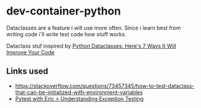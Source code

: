 # dev-container-python
Dataclasses are a feature i will use more often. Since i learn best from writing code i'll write test code how stuff works.

Dataclass stuf inspired by [Python Dataclasses: Here's 7 Ways It Will Improve Your Code](https://www.youtube.com/watch?v=9B9CdKANjnM)


## Links used
* https://stackoverflow.com/questions/73457345/how-to-test-dataclass-that-can-be-initialized-with-environment-variables
* [Pytest with Eric > Understanding Exception Testing](https://pytest-with-eric.com/introduction/pytest-assert-exception/)


